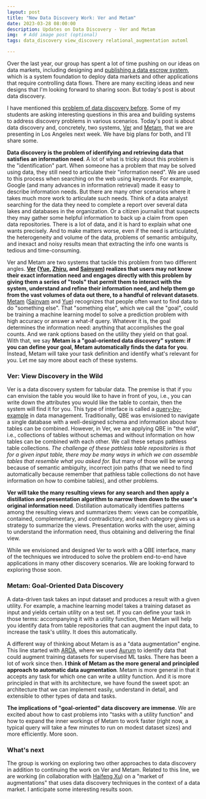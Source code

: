 ```yaml
---
layout: post
title: "New Data Discovery Work: Ver and Metam"
date: 2023-03-28 08:00:00
description: Updates on Data Discovery - Ver and Metam
img:  # Add image post (optional)
tags: data_discovery view_discovery relational_augmentation automl

---
```


Over the last year, our group has spent a lot of time pushing on our ideas on data markets, including designing and [publishing a data escrow system](https://www.vldb.org/pvldb/vol15/p3172-xia.pdf), which is a system foundation to deploy data markets and other applications that require controlling data flows. There are many exciting ideas and new designs that I'm looking forward to sharing soon. But today's post is about data discovery.

I have mentioned this [problem of data discovery before](http://raulcastrofernandez.com/value-of-data-workshop-and-sigmod-updates/). Some of my students are asking interesting questions in this area and building systems to address discovery problems in various scenarios. Today's post is about data discovery and, concretely, two systems, [Ver](http://raulcastrofernandez.com/papers/ver.pdf) and [Metam](http://raulcastrofernandez.com/papers/metam.pdf), that we are presenting in Los Angeles next week. We have big plans for both, and I'll share some.

**Data discovery is the problem of identifying and retrieving data that satisfies an information need**. A lot of what is tricky about this problem is the "identification" part. When someone has a problem that may be solved using data, they still need to articulate their "information need". We are used to this process when searching on the web using keywords. For example, Google (and many advances in information retrieval) made it easy to describe information needs. But there are many other scenarios where it takes much more work to articulate such needs. Think of a data analyst searching for the data they need to complete a report over several data lakes and databases in the organization. Or a citizen journalist that suspects they may gather some helpful information to back up a claim from open data repositories. There is a lot of data, and it is hard to explain what one wants precisely. And to make matters worse, even if the need is articulated, the heterogeneity and volume of the data, problems of semantic ambiguity, and inexact and noisy results mean that extracting the info one wants is tedious and time-consuming.

Ver and Metam are two systems that tackle this problem from two different angles. **[Ver](http://raulcastrofernandez.com/papers/ver.pdf) ([Yue](https://yuegong.netlify.app), [Zhiru](https://zhiru.netlify.app), and [Sainyam](https://sainyamgalhotra.com)) realizes that users may not know their exact information need and engages directly with this problem by giving them a series of "tools" that permit them to interact with the system, understand and refine their information need, and help them go from the vast volumes of data out there, to a handful of relevant datasets**. [Metam](http://raulcastrofernandez.com/papers/metam.pdf) ([Sainyam](https://sainyamgalhotra.com) and [Yue](https://yuegong.netlify.app)) recognizes that people often want to find data to do "something else". That "something else", which we call the "goal", could be training a machine learning model to solve a prediction problem with high accuracy or answer a what-if query. Whatever it is, the goal determines the information need: anything that accomplishes the goal counts. And we rank options based on the utility they yield on that goal. With that, we say **Metam is a "goal-oriented data discovery" system: if you can define your goal, Metam automatically finds the data for you**. Instead, Metam will take your task definition and identify what's relevant for you. Let me say more about each of these systems.

### Ver: View Discovery in the Wild

Ver is a data discovery system for tabular data. The premise is that if you can envision the table you would like to have in front of you, i.e., you can write down the attributes you would like the table to contain, then the system will find it for you. This type of interface is called a [query-by-example](https://dl.acm.org/doi/pdf/10.1145/1499949.1500034) in data management. Traditionally, QBE was envisioned to navigate a single database with a well-designed schema and information about how tables can be combined. However, in Ver, we are applying QBE in "the wild", i.e., collections of tables without schemas and without information on how tables can be combined with each other. We call these setups pathless table collections. *The challenge of these pathless table repositories is that for a given input table, there may be many ways in which we can assemble tables that resemble what you asked for.* But many of those will be wrong because of semantic ambiguity, incorrect join paths (that we need to find automatically because remember that pathless table collections do not have information on how to combine tables), and other problems. 

**Ver will take the many resulting views for any search and then apply a distillation and presentation algorithm to narrow them down to the user's original information need**. Distillation automatically identifies patterns among the resulting views and summarizes them: views can be compatible, contained, complementary, and contradictory, and each category gives us a strategy to summarize the views. Presentation works with the user, aiming to understand the information need, thus obtaining and delivering the final view.

While we envisioned and designed Ver to work with a QBE interface, many of the techniques we introduced to solve the problem end-to-end have applications in many other discovery scenarios. We are looking forward to exploring those soon.

### Metam: Goal-Oriented Data Discovery

A data-driven task takes an input dataset and produces a result with a given utility. For example, a machine learning model takes a training dataset as input and yields certain utility on a test set. If you can define your task in those terms: accompanying it with a utility function, then Metam will help you identify data from table repositories that can augment the input data, to increase the task's utility. It does this automatically.

A different way of thinking about Metam is as a "data augmentation" engine. This line started with [ARDA](https://arxiv.org/abs/2003.09758), where we used [Aurum](http://raulcastrofernandez.com/papers/icde18-aurum.pdf) to identify data that could augment training datasets for supervised ML tasks. There has been a lot of work since then. **I think of Metam as the more general and principled approach to automatic data augmentation**. Metam is more general in that it accepts any task for which one can write a utility function. And it is more principled in that with its architecture, we have found the sweet spot: an architecture that we can implement easily, understand in detail, and extensible to other types of data and tasks.

**The implications of "goal-oriented" data discovery are immense**. We are excited about how to cast problems into "tasks with a utility function" and how to expand the inner workings of Metam to work faster (right now, a typical query will take a few minutes to run on modest dataset sizes) and more efficiently. More soon.

### What's next

The group is working on exploring two other approaches to data discovery in addition to continuing the work on Ver and Metam. Related to this line, we are working (in collaboration with [Haifeng Xu](https://www.haifeng-xu.com)) on a "market of augmentations" that uses data discovery techniques in the context of a data market. I anticipate some interesting results soon.

